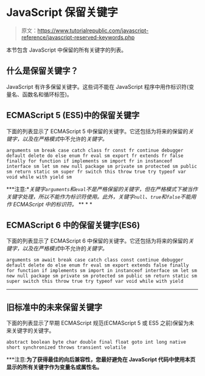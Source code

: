 # JavaScript 保留关键字

> 原文：<https://www.tutorialrepublic.com/javascript-reference/javascript-reserved-keywords.php>

本节包含 JavaScript 中保留的所有关键字的列表。

## 什么是保留关键字？

JavaScript 有许多保留关键字。这些词不能在 JavaScript 程序中用作标识符(变量名、函数名和循环标签)。

## ECMAScript 5 (ES5)中的保留关键字

下面的列表显示了 ECMAScript 5 中保留的关键字。它还包括为将来的保留的*关键字，以及在严格模式*中不允许的*关键字。*

```
arguments sm break case catch class fr const fr continue debugger default delete do else enum fr eval sm export fr extends fr false finally for function if implements sm import fr in instanceof interface sm let sm new null package sm private sm protected sm public sm return static sm super fr switch this throw true try typeof var void while with yield sm
```

 ***注意:**关键字`arguments`和`eval`不是严格保留的关键字，但在严格模式下被当作关键字处理，所以不能作为标识符使用。此外，关键字`null`、`true`和`false`不能用作 ECMAScript 中的标识符。*  ** * *

## ECMAScript 6 中的保留关键字(ES6)

下面的列表显示了 ECMAScript 6 中保留的关键字。它还包括为将来的保留的*关键字，以及在严格模式*中不允许的*关键字。*

```
arguments sm await break case catch class const continue debugger default delete do else enum fr eval sm export extends false finally for function if implements sm import in instanceof interface sm let sm new null package sm private sm protected sm public sm return static sm super switch this throw true try typeof var void while with yield
```

* * *

## 旧标准中的未来保留关键字

下面的列表显示了早期 ECMAScript 规范(ECMAScript 5 或 ES5 之前)保留为未来关键字的关键字。

```
abstract boolean byte char double final float goto int long native short synchronized throws transient volatile
```

 ***注意:**为了获得最佳的向后兼容性，您最好避免在 JavaScript 代码中使用本页显示的所有关键字作为变量名或属性名。**